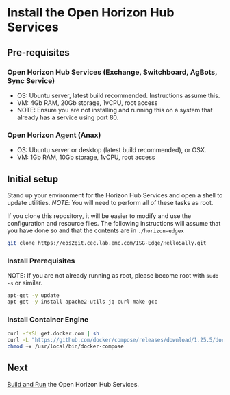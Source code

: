 # Install the Open Horizon Hub Services

## Pre-requisites

### Open Horizon Hub Services (Exchange, Switchboard, AgBots, Sync Service)
+ OS: Ubuntu server, latest build recommended.  Instructions assume this.
+ VM: 4Gb RAM, 20Gb storage, 1vCPU, root access
+ NOTE: Ensure you are not installing and running this on a system that already has a service using port 80.

### Open Horizon Agent (Anax)
+ OS: Ubuntu server or desktop (latest build recommended), or OSX.  
+ VM: 1Gb RAM, 10Gb storage, 1vCPU, root access

## Initial setup

Stand up your environment for the Horizon Hub Services and open a shell to update utilities.
*NOTE*: You will need to perform all of these tasks as root.

If you clone this repository, it will be easier to modify and use the configuration and resource files. 
The following instructions will assume that you have done so and that the contents are in `./horizon-edgex`

``` bash
git clone https://eos2git.cec.lab.emc.com/ISG-Edge/HelloSally.git
```

### Install Prerequisites

NOTE: If you are not already running as root, please become root with `sudo -s` or similar.

``` bash
apt-get -y update
apt-get -y install apache2-utils jq curl make gcc
```

### Install Container Engine

``` bash
curl -fsSL get.docker.com | sh
curl -L "https://github.com/docker/compose/releases/download/1.25.5/docker-compose-$(uname -s)-$(uname -m)" -o /usr/local/bin/docker-compose
chmod +x /usr/local/bin/docker-compose
```

## Next

[Build and Run](02-build-and-run-horizon.md) the Open Horizon Hub Services.
